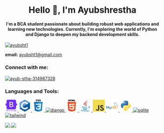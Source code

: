 <h1 align="center">Hello 👋, I'm Ayubshrestha</h1>

<h4 align="center">I'm a BCA student passionate about building robust web applications and learning new technologies. Currently, I'm exploring the world of Python and Django to deepen my backend development skills.</h4>

<p align="left"> <a href="https://github.com/ryo-ma/github-profile-trophy"><img src="https://github-profile-trophy.vercel.app/?username=ayubsht1" alt="ayubsht1" /></a> </p>

<strong>email:</strong> <a href="mailto:ayubsht1@gmail.com" target="blank">
ayubsht1@gmail.com
</a>
<h3 align="left">Connect with me:</h3>
<p align="left">
<a href="https://linkedin.com/in/ayub-stha-314987328" target="blank"><img align="center" src="https://raw.githubusercontent.com/rahuldkjain/github-profile-readme-generator/master/src/images/icons/Social/linked-in-alt.svg" alt="ayub-stha-314987328" height="30" width="40" /></a>
</p>

<h3 align="left">Languages and Tools:</h3>
<p align="left"> <a href="https://getbootstrap.com" target="_blank" rel="noreferrer"> <img src="https://raw.githubusercontent.com/devicons/devicon/master/icons/bootstrap/bootstrap-plain-wordmark.svg" alt="bootstrap" width="40" height="40"/> </a> <a href="https://www.cprogramming.com/" target="_blank" rel="noreferrer"> <img src="https://raw.githubusercontent.com/devicons/devicon/master/icons/c/c-original.svg" alt="c" width="40" height="40"/> </a> <a href="https://www.w3schools.com/css/" target="_blank" rel="noreferrer"> <img src="https://raw.githubusercontent.com/devicons/devicon/master/icons/css3/css3-original-wordmark.svg" alt="css3" width="40" height="40"/> </a> <a href="https://www.djangoproject.com/" target="_blank" rel="noreferrer"> <img src="https://cdn.worldvectorlogo.com/logos/django.svg" alt="django" width="40" height="40"/> </a> <a href="https://www.w3schools.com/html/" target="_blank" rel="noreferrer"> <img src="https://raw.githubusercontent.com/devicons/devicon/master/icons/html5/html5-original-wordmark.svg" alt="html5" width="40" height="40"/> </a> <a href="https://www.java.com" target="_blank" rel="noreferrer"> <img src="https://raw.githubusercontent.com/devicons/devicon/master/icons/java/java-original.svg" alt="java" width="40" height="40"/> </a> <a href="https://developer.mozilla.org/en-US/docs/Web/JavaScript" target="_blank" rel="noreferrer"> <img src="https://raw.githubusercontent.com/devicons/devicon/master/icons/javascript/javascript-original.svg" alt="javascript" width="40" height="40"/> </a> <a href="https://www.mysql.com/" target="_blank" rel="noreferrer"> <img src="https://raw.githubusercontent.com/devicons/devicon/master/icons/mysql/mysql-original-wordmark.svg" alt="mysql" width="40" height="40"/> </a> <a href="https://www.python.org" target="_blank" rel="noreferrer"> <img src="https://raw.githubusercontent.com/devicons/devicon/master/icons/python/python-original.svg" alt="python" width="40" height="40"/> </a> <a href="https://www.sqlite.org/" target="_blank" rel="noreferrer"> <img src="https://www.vectorlogo.zone/logos/sqlite/sqlite-icon.svg" alt="sqlite" width="40" height="40"/> </a> <a href="https://tailwindcss.com/" target="_blank" rel="noreferrer"> <img src="https://www.vectorlogo.zone/logos/tailwindcss/tailwindcss-icon.svg" alt="tailwind" width="40" height="40"/> </a> </p>

<a href="https://github.com/anuraghazra/github-readme-stats" align="left">
  <img height=150 align="center" src="https://github-readme-stats.vercel.app/api?username=ayubsht1&show_icons=true&bg_color=00000000" />
</a>
<a href="https://github.com/anuraghazra/convoychat" align="right">
  <img height=150 align="center" src="https://github-readme-stats.vercel.app/api/top-langs?username=ayubsht1&hide_progress=true&layout=compact&langs_count=8&card_width=320&show_icons=true&bg_color=00000000" />
</a>
